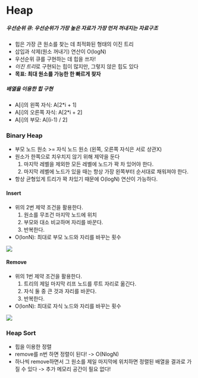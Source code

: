 # Heap

##### 우선순위 큐: 우선순위가 가장 높은 자료가 가장 먼저 꺼내지는 자료구조
- 힙은 가장 큰 원소를 찾는 데 최적화된 형태의 이진 트리
- 삽입과 삭제(원소 꺼내기) 연산이 O(logN)
- 우선순위 큐를 구현하는 데 힙을 쓰자!
- *이진 트리*로 구현되는 힙이 많지만, 그렇지 않은 힙도 있다
- **목표: 최대 원소를 가능한 한 빠르게 찾자**
     
             
##### 배열을 이용한 힙 구현
- A[i]의 왼쪽 자식: A[2*i + 1]
- A[i]의 오른쪽 자식: A[2*i + 2]
- A[i]의 부모: A[(i-1) / 2]

### Binary Heap
- 부모 노드 원소 >= 자식 노드 원소 (왼쪽, 오른쪽 자식은 서로 상관X)
- 원소가 한쪽으로 치우치지 않기 위해 제약을 둔다
	1. 마지막 레벨을 제외한 모든 레벨에 노드가 꽉 차 있어야 한다.
	2. 마지막 레벨에 노드가 있을 때는 항상 가장 왼쪽부터 순서대로 채워져야 한다.
- 항상 균형있게 트리가 꽉 차있기 때문에 O(logN) 연산이 가능하다.

#### Insert
- 위의 2번 제약 조건을 활용한다.
	1. 원소를 무조건 마지막 노드에 위치 
	2. 부모와 대소 비교하며 자리를 바꾼다.
	3. 반복한다.
- O(lonN): 최대로 부모 노드와 자리를 바꾸는 횟수

![](http://cs.lmu.edu/~ray/images/heapinsert.png)

#### Remove
- 위의 1번 제약 조건을 활용한다.
	1. 트리의 제일 마지막 리프 노드를 루트 자리로 옮긴다.
	2. 자식 둘 중 큰 것과 자리를 바꾼다.
	3. 반복한다. 
- O(lonN): 최대로 자식 노드와 자리를 바꾸는 횟수

![](http://cs.lmu.edu/~ray/images/heapdelete.png)


### Heap Sort
- 힙을 이용한 정렬
- remove를 n번 하면 정렬이 된다! -> O(NlogN)
- 하나씩 remove하면서 그 원소를 제일 마지막에 위치하면 정렬된 배열을 결과로 가질 수 있다 -> 추가 메모리 공간이 필요 없다!
